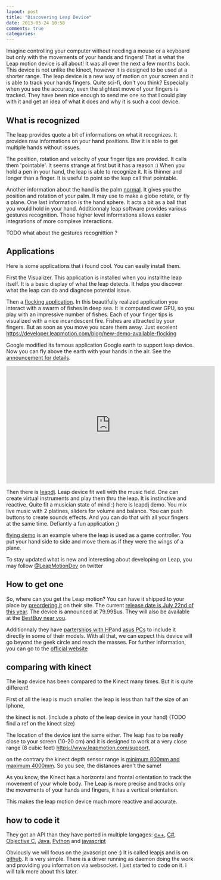 ```yaml
---
layout: post
title: "Discovering Leap Device"
date: 2013-05-24 10:58
comments: true
categories: 
---
```



Imagine controlling your computer without needing a mouse or a keyboard but only with the 
movements of your hands and fingers! That is what the Leap motion device is all about! It was
all over the next a few months back. This device is not unlike the kinect, however it is
designed to be used at a shorter range. The leap device is a new way of motion on your
screen and it is able to track your hands fingers. Quite sci-fi, don't you think?
Especially when you see the accuracy, even the slightest move of your fingers is tracked.
They have been nice enough to send me one so that I could play with it and get an idea of
what it does and why it is such a cool device. 



## What is recognized
The leap provides quote a bit of informations on what it recognizes.
It provides raw informations on your hand positions.
Btw it is able to get multiple hands without issues. 

The position,  rotation and velocity of your finger tips are provided.
It calls them 'pointable'. It seems strange at first but it has a reason :)
When you hold a pen in your hand,  the leap is able to recognize it. 
It is thinner and longer than a finger.  It is useful to point so the leap call that pointable.

Another information about the hand is the palm [normal](http://en.wikipedia.org/wiki/Normal_\(geometry\)).
It gives you the position and rotation of your palm. It may use to make a globe rotate, or fly a plane. 
One last information is the hand sphere. It acts a bit as a ball that you would hold in your hand. 
Additionnaly leap software provides various gestures recognition. Those higher level informations allows easier integrations of more complexe interactions.

TODO what about the gestures recognittion ?

## Applications
Here is some applications that i found cool. You can easily install them.


First the Visualizer. This application is installed when you installthe leap itself. It is a basic display of what the leap detects. It helps you discover what the leap can do and diagnose potential issue. 

Then a [flocking application](https://developer.leapmotion.com/blog/new-demo-available-flocking). In this beautifully realized application you interact with a swarm of fishes in deep sea. It is computed over GPU, so you play with an impressive number of fishes. Each of your finger tips is visualized with a nice incandescent fire. Fishes are attracted by your fingers. But as soon as you move you scare them away. Just excelent https://developer.leapmotion.com/blog/new-demo-available-flocking

Google modified its famous application Google earth to support leap device.  Now you can fly above the earth with your hands in the air. See the [announcement for details](http://www.theverge.com/2013/4/22/4246612/google-will-release-google-earth-app-for-leap-motion). 

<iframe width="560" height="315" src="http://www.youtube.com/embed/RebX7YEn3GQ" frameborder="0" allowfullscreen></iframe>

Then there is [leapdj](https://developer.leapmotion.com/downloads/leap-motion/leap-dj-demo). Leap device fit well with the music field. One can create virtual instruments and play them thru the leap. It is instinctive and reactive. Quite fit a musician state of mind :) here is leapdj demo. You mix live music with 2 platines, sliders for volume and balance.  You can push buttons to create sounds effects.  And you can do that with all your fingers at the same time. Defiantly a fun application ;)

[flying demo](https://developer.leapmotion.com/downloads/leap-motion/leap-flying-demo) is an example where the leap is used as a game controller.  You put your hand side to side and move them as if they were the wings of a plane. 

To stay updated what is new and interesting about developing on Leap, you may follow [@LeapMotionDev](https://twitter.com/LeapMotionDev) on twitter

## How to get one
So, where can you get the Leap motion? 
You can have it shipped to your place by [preordering it](https://www.leapmotion.com/preorder/new) on their site.
The current [release date is July 22nd of this year](http://blog.leapmotion.com/post/48872742284/release-date-update).
The device is announced at 79.99$us.
They will also be available at the [BestBuy near you](http://www.bestbuy.com/).


Additionnaly they have 
[parterships with HP](https://developer.leapmotion.com/blog/leap-motion-to-embed-3-d-motion-control-through-hp-collaboration)and 
[asus PCs](http://uk.ign.com/articles/2013/01/03/kinect-like-motion-tracking-coming-to-asus-pcs)
to include it directly in some of their models.
With all that, we can expect this device will go beyond the geek circle and reach the masses.
For further information, you can go to the [official website](https://www.leapmotion.com/)


## comparing with kinect

The leap device has been compared to the Kinect many times. But it is quite different!

First of all the leap is much smaller. the leap is less than half the size of an Iphone, 

the kinect is not.  (include a photo of the leap device in your hand) (TODO find a ref on the kinect size)

The location of the device isnt the same either. The leap has to be really close to your screen (10-20 cm) and it is  designed to work at a very close range (8 cubic feet) https://www.leapmotion.com/support, 

on the contrary the kinect depth sensor range is [minimum 800mm and maximum 4000mm](http://msdn.microsoft.com/en-us/library/hh438998.aspx). So you see, the distances aren't the same!

As you know, the Kinect has a horizontal and frontal orientation to track the movement of your whole body. The Leap is more precise and tracks only the movements of your hands and fingers, it has a vertical orientation. 

This makes the leap motion device much more reactive and accurate. 

## how to code it

They got an API than they have ported in multiple langages:
[c++](https://developer.leapmotion.com/documentation/guide/Sample_C++_Tutorial),
[C#](https://developer.leapmotion.com/documentation/guide/Sample_C%23_Tutorial),
[Objective C](https://developer.leapmotion.com/documentation/guide/Sample_ObjectiveC_Tutorial),
[Java](https://developer.leapmotion.com/documentation/guide/Sample_Java_Tutorial),
[Python](https://developer.leapmotion.com/documentation/guide/Sample_Python_Tutorial)
and 
[javascript](https://developer.leapmotion.com/documentation/guide/Sample_JavaScript_Tutorial)

Obviously we will focus on the javascript one :) It is called leapjs and is on [github](https://github.com/leapmotion/leapjs).
It is very simple. There is a driver running as daemon doing the work and providing you information via websocket.
I just started to code on it. i will talk more about this later.



